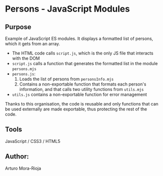 # Persons - JavaScript Modules

## Purpose
Example of JavaScript ES modules. It displays a formatted list of persons, which it gets from an array.

- The HTML code calls `script.js`, which is the only JS file that interacts with the DOM
- `script.js` calls a function that generates the formatted list in the module `persons.mjs`
- `persons.js`:
    1. Loads the list of persons from `personsInfo.mjs`
    2. Contains a non-exportable function that formats each person's information, and that calls two utility functions from `utils.mjs`
- `utils.js` contains a non-exportable function for error management

Thanks to this organisation, the code is reusable and only functions that can be used externally are made exportable, thus protecting the rest of the code.

## Tools
JavaScript / CSS3 / HTML5

## Author:
Arturo Mora-Rioja